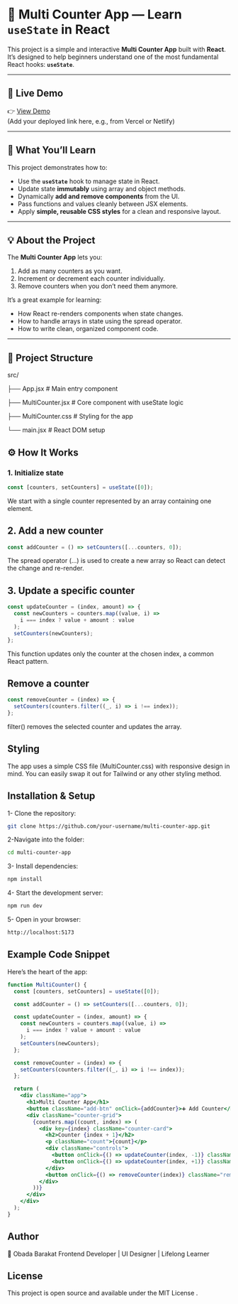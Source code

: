 # 🧮 Multi Counter App — Learn `useState` in React

This project is a simple and interactive **Multi Counter App** built with **React**.  
It’s designed to help beginners understand one of the most fundamental React hooks: **`useState`**.

---

## 🚀 Live Demo

👉 [View Demo](#)  
(Add your deployed link here, e.g., from Vercel or Netlify)

---

## 🧠 What You’ll Learn

This project demonstrates how to:
- Use the **`useState`** hook to manage state in React.
- Update state **immutably** using array and object methods.
- Dynamically **add and remove components** from the UI.
- Pass functions and values cleanly between JSX elements.
- Apply **simple, reusable CSS styles** for a clean and responsive layout.

---

## 💡 About the Project

The **Multi Counter App** lets you:
1. Add as many counters as you want.  
2. Increment or decrement each counter individually.  
3. Remove counters when you don’t need them anymore.

It’s a great example for learning:
- How React re-renders components when state changes.
- How to handle arrays in state using the spread operator.
- How to write clean, organized component code.

---

## 🧩 Project Structure

src/

├── App.jsx # Main entry component

├── MultiCounter.jsx # Core component with useState logic

├── MultiCounter.css # Styling for the app

└── main.jsx # React DOM setup

## ⚙️ How It Works

### 1. Initialize state
```jsx
const [counters, setCounters] = useState([0]);
```
We start with a single counter represented by an array containing one element.

## 2. Add a new counter
```jsx
const addCounter = () => setCounters([...counters, 0]);
```
The spread operator (...) is used to create a new array so React can detect the change and re-render.

## 3. Update a specific counter
```jsx
const updateCounter = (index, amount) => {
  const newCounters = counters.map((value, i) =>
    i === index ? value + amount : value
  );
  setCounters(newCounters);
};
```
This function updates only the counter at the chosen index, a common React pattern.

## Remove a counter
```jsx
const removeCounter = (index) => {
  setCounters(counters.filter((_, i) => i !== index));
};
```
filter() removes the selected counter and updates the array.

## Styling

The app uses a simple CSS file (MultiCounter.css) with responsive design in mind.
You can easily swap it out for Tailwind or any other styling method.

## Installation & Setup
1- Clone the repository:

```bash
git clone https://github.com/your-username/multi-counter-app.git
```

2-Navigate into the folder:
```bash
cd multi-counter-app
```

3- Install dependencies:
```bash
npm install
```

4- Start the development server:
```bash
npm run dev
```

5- Open in your browser:
```bash
http://localhost:5173
```
## Example Code Snippet
Here’s the heart of the app:

```jsx
function MultiCounter() {
  const [counters, setCounters] = useState([0]);

  const addCounter = () => setCounters([...counters, 0]);

  const updateCounter = (index, amount) => {
    const newCounters = counters.map((value, i) =>
      i === index ? value + amount : value
    );
    setCounters(newCounters);
  };

  const removeCounter = (index) => {
    setCounters(counters.filter((_, i) => i !== index));
  };

  return (
    <div className="app">
      <h1>Multi Counter App</h1>
      <button className="add-btn" onClick={addCounter}>➕ Add Counter</button>
      <div className="counter-grid">
        {counters.map((count, index) => (
          <div key={index} className="counter-card">
            <h2>Counter {index + 1}</h2>
            <p className="count">{count}</p>
            <div className="controls">
              <button onClick={() => updateCounter(index, -1)} className="btn minus">➖</button>
              <button onClick={() => updateCounter(index, +1)} className="btn plus">➕</button>
            </div>
            <button onClick={() => removeCounter(index)} className="remove-btn">Remove</button>
          </div>
        ))}
      </div>
    </div>
  );
}
```
## Author
👋 Obada Barakat
Frontend Developer | UI Designer | Lifelong Learner

## License
This project is open source and available under the MIT License
.
